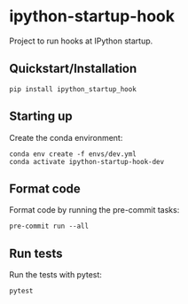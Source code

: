 # ipython-startup-hook

Project to run hooks at IPython startup.


## Quickstart/Installation

```shell
pip install ipython_startup_hook
```


## Starting up

Create the conda environment:

```shell
conda env create -f envs/dev.yml
conda activate ipython-startup-hook-dev
```


## Format code

Format code by running the pre-commit tasks:

```shell
pre-commit run --all
```


## Run tests

Run the tests with pytest:

```shell
pytest
```
